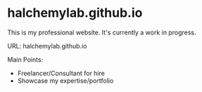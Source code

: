 # halchemylab.github.io

This is my professional website.
It's currently a work in progress.

URL: halchemylab.github.io

Main Points:
- Freelancer/Consultant for hire
- Showcase my expertise/portfolio